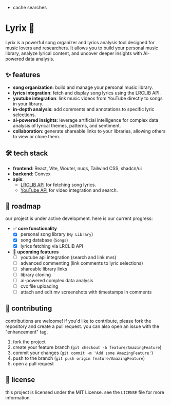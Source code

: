 * cache searches

# Lyrix 🎵

Lyrix is a powerful song organizer and lyrics analysis tool designed for music lovers and researchers. It allows you to build your personal music library, analyze lyrical content, and uncover deeper insights with AI-powered data analysis.

## ✨ features

* **song organization**: build and manage your personal music library.
* **lyrics integration**: fetch and display song lyrics using the LRCLIB API.
* **youtube integration**: link music videos from YouTube directly to songs in your library.
* **in-depth analysis**: add comments and annotations to specific lyric selections.
* **ai-powered insights**: leverage artificial intelligence for complex data analysis of lyrical themes, patterns, and sentiment.
* **collaboration**: generate shareable links to your libraries, allowing others to view or clone them.

## 🛠️ tech stack

* **frontend**: React, Vite, Wouter, nuqs, Tailwind CSS, shadcn/ui
* **backend**: Convex
* **apis**:
    * [LRCLIB API](https://lrclib.net/api-docs) for fetching song lyrics.
    * [YouTube API](https://developers.google.com/youtube/v3) for video integration and search.

## 🚀 roadmap

our project is under active development. here is our current progress:

* ✅ **core functionality**
    * [x] personal song library (`My Library`)
    * [x] song database (`Songs`)
    * [x] lyrics fetching via LRCLIB API
* 📝 **upcoming features**
    * [ ] youtube api integration (search and link mvs)
    * [ ] advanced commenting (link comments to lyric selections)
    * [ ] shareable library links
    * [ ] library cloning
    * [ ] ai-powered complex data analysis
    * [ ] cvx file uploading
    * [ ] attach and edit mv screenshots with timestamps in comments

## 🤝 contributing

contributions are welcome! if you'd like to contribute, please fork the repository and create a pull request. you can also open an issue with the "enhancement" tag.

1.  fork the project
2.  create your feature branch (`git checkout -b feature/AmazingFeature`)
3.  commit your changes (`git commit -m 'Add some AmazingFeature'`)
4.  push to the branch (`git push origin feature/AmazingFeature`)
5.  open a pull request

## 📄 license

this project is licensed under the MIT License. see the `LICENSE` file for more information.
